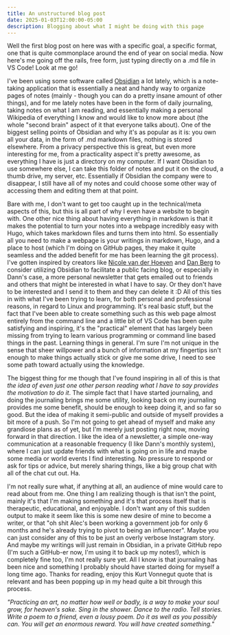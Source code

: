 ```yaml
---
title: An unstructured blog post
date: 2025-01-03T12:00:00-05:00
description: Blogging about what I might be doing with this page
---
```


Well the first blog post on here was with a specific goal, a specific format, one that is quite commonplace around the end of year on social media. Now here's me going off the rails, free form, just typing directly on a .md file in VS Code! Look at me go! 

I've been using some software called [Obsidian](https://obsidian.md) a lot lately, which is a note-taking application that is essentially a neat and handy way to organize pages of notes (mainly - though you can do a pretty insane amount of other things), and for me lately notes have been in the form of daily journaling, taking notes on what I am reading, and essentially making a personal Wikipedia of everything I know and would like to know more about (the whole "second brain" aspect of it that everyone talks about). One of the biggest selling points of Obsidian and why it's as popular as it is: you own all your data, in the form of .md markdown files, nothing is stored elsewhere. From a privacy perspective this is great, but even more interesting for me, from a practicality aspect it's pretty awesome, as everything I have is just a directory on my computer. If I want Obsidian to use somewhere else, I can take this folder of notes and put it on the cloud, a thumb drive, my server, etc. Essentially if Obsidian the company were to disappear, I still have all of my notes and could choose some other way of accessing them and editing them at that point. 

Bare with me, I don't want to get too caught up in the technical/meta aspects of this, but this is all part of why I even have a website to begin with. One other nice thing about having everything in markdown is that it makes the potential to turn your notes into a webpage incredibly easy with Hugo, which takes markdown files and turns them into html. So essentially all you need to make a webpage is your writings in markdown, Hugo, and a place to host (which I'm doing on GitHub pages, they make it quite seamless and the added benefit for me has been learning the git process). I've gotten inspired by creators like [Nicole van der Hoeven](https://nicolevanderhoeven.com/) and [Dan Berg](https://dannb.org/) to consider utilizing Obsidian to facilitate a public facing blog, or especially in Dann's case, a more personal newsletter that gets emailed out to friends and others that might be interested in what I have to say. Or they don't have to be interested and I send it to them and they can delete it :D All of this ties in with what I've been trying to learn, for both personal and professional reasons, in regard to Linux and programming. It's real basic stuff, but the fact that I've been able to create something such as this web page almost entirely from the command line and a little bit of VS Code has been quite satisfying and inspiring, it's the "practical" element that has largely been missing from trying to learn various programming or command line based things in the past. Learning things in general. I'm sure I'm not unique in the sense that sheer willpower and a bunch of information at my fingertips isn't enough to make things actually stick or give me some drive, I need to see some path toward actually using the knowledge. 

The biggest thing for me though that I've found inspiring in all of this is that *the idea of even just one other person reading what I have to say provides the motivation to do it*. The simple fact that I have started journaling, and doing the journaling brings me some utility, looking back on my journaling provides me some benefit, should be enough to keep doing it, and so far so good. But the idea of making it semi-public and outside of myself provides a bit more of a push. So I'm not going to get ahead of myself and make any grandiose plans as of yet, but I'm merely just posting right now, moving forward in that direction. I like the idea of a newsletter, a simple one-way communication at a reasonable frequency (I like Dann's monthly system), where I can just update friends with what is going on in life and maybe some media or world events I find interesting. No pressure to respond or ask for tips or advice, but merely sharing things, like a big group chat with all of the chat cut out. Ha. 

I'm not really sure what, if anything at all, an audience of mine would care to read about from me. One thing I am realizing though is that isn't the point, mainly it's that I'm making something and it's that process itself that is therapeutic, educational, and enjoyable. I don't want any of this sudden output to make it seem like this is some new desire of mine to become a writer, or that "oh shit Alec's been working a government job for only 6 months and he's already trying to pivot to being an influencer". Maybe you can just consider any of this to be just an overly verbose Instagram story. And maybe my writings will just remain in Obsidian, in a private GitHub repo (I'm such a GitHub-er now, I'm using it to back up my notes!), which is completely fine too, I'm not really sure yet. All I know is that journaling has been nice and something I probably should have started doing for myself a long time ago. Thanks for reading, enjoy this Kurt Vonnegut quote that is relevant and has been popping up in my head quite a bit through this process. 

*"Practicing an art, no matter how well or badly, is a way to make your soul grow, for heaven's sake. Sing in the shower. Dance to the radio. Tell stories. Write a poem to a friend, even a lousy poem. Do it as well as you possibly can. You will get an enormous reward. You will have created something."*